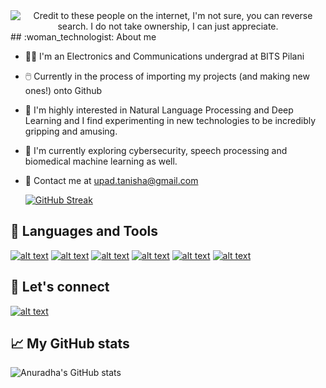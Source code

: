 <div id="header" align="center">
  <img src="https://t4.ftcdn.net/jpg/02/78/72/85/360_F_278728588_OFVMy58e8nbUiwd6j4O5Uk94L46mEYsS.jpg"/ alt="Credit to these people on the internet, I'm not sure, you can reverse search. I do not take ownership, I can just appreciate.">
</div>
## :woman_technologist: About me 

- :woman_student: I'm an Electronics and Communications undergrad at BITS Pilani
- :computer_mouse: Currently in the process of importing my projects (and making new ones!) onto Github
- 🌱 I'm highly interested in Natural Language Processing and Deep Learning and I find experimenting in new technologies to be incredibly gripping and amusing.
- 🐰 I'm currently exploring cybersecurity, speech processing and biomedical machine learning as well.
- :e-mail: Contact me at upad.tanisha@gmail.com



  [![GitHub Streak](https://github-readme-streak-stats.herokuapp.com/?user=tanishaupad&theme=dark)](https://git.io/streak-stats)

##  :rocket: Languages and Tools

<a href="https://www.python.org/"> ![alt text](https://img.shields.io/badge/Python-FFD43B?style=for-the-badge&logo=python&logoColor=darkgreen)</a> <a href="https://www.w3schools.com/cpp/"> ![alt text](https://img.shields.io/badge/C%2B%2B-00599C?style=for-the-badge&logo=c%2B%2B&logoColor=white)</a> <a href="https://www.java.com/en/"> ![alt text](https://img.shields.io/badge/Java-ED8B00?style=for-the-badge&logo=java&logoColor=white)</a> <a href="https://www.linux.org/"> ![alt text](https://img.shields.io/badge/Linux-FCC624?style=for-the-badge&logo=linux&logoColor=black)</a> <a href="https://www.tensorflow.org/">![alt text](https://img.shields.io/badge/tensorflow-grey?style=for-the-badge&logo=tensorflow)</a> <a href="https://www.anaconda.com/">![alt text](https://img.shields.io/badge/anaconda-black?style=for-the-badge&logo=anaconda)</a>

## :white_flower: Let's connect

<a href="(https://www.linkedin.com/in/tanisha-u-7a15b1210/)"> ![alt text](https://img.shields.io/badge/LinkedIn-0077B5?style=for-the-badge&logo=linkedin&logoColor=white)</a>

## :chart_with_upwards_trend: My GitHub stats

![Anuradha's GitHub stats](https://github-readme-stats.vercel.app/api?username=tanishaupad&show_icons=true&theme=dracula)
<!---
tanishaupad/tanishaupad is a ✨ special ✨ repository because its `README.md` (this file) appears on your GitHub profile.
You can click the Preview link to take a look at your changes.
--->
